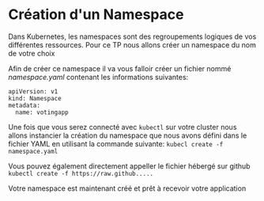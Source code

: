 # Création d'un Namespace

Dans Kubernetes, les namespaces sont des regroupements logiques de vos différentes ressources.
Pour ce TP nous allons créer un namespace du nom de votre choix

Afin de créer ce namespace il va vous falloir créer un fichier nommé *namespace.yaml* contenant les informations suivantes:

```
apiVersion: v1
kind: Namespace
metadata:
  name: votingapp
```

Une fois que vous serez connecté avec `kubectl` sur votre cluster nous allons instancier la création du namespace que nous avons défini dans le fichier YAML en utilisant la commande suivante: `kubecl create -f namespace.yaml`

Vous pouvez également directement appeller le fichier hébergé sur github `kubectl create -f https://raw.github.....`

Votre namespace est maintenant créé et prêt à recevoir votre application

